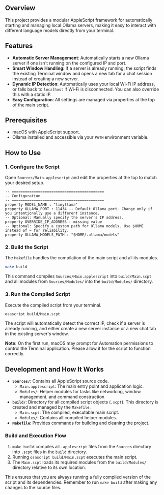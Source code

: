 ## Overview

This project provides a modular AppleScript framework for automatically starting and managing local Ollama servers, making it easy to interact with different language models directly from your terminal.

## Features

- **Automatic Server Management**: Automatically starts a new Ollama server if one isn't running on the configured IP and port.
- **Smart Window Handling**: If a server is already running, the script finds the existing Terminal window and opens a new tab for a chat session instead of creating a new server.
- **Dynamic IP Detection**: Automatically uses your local Wi-Fi IP address, or falls back to `localhost` if Wi-Fi is disconnected. You can also override this with a static IP.
- **Easy Configuration**: All settings are managed via properties at the top of the main script.

## Prerequisites

- macOS with AppleScript support.
- Ollama installed and accessible via your `PATH` environment variable.

## How to Use

### 1. Configure the Script

Open `Sources/Main.applescript` and edit the properties at the top to match your desired setup.

```applescript
-- ==========================================
-- Configuration
-- ==========================================
property MODEL_NAME : "tinyllama"
property OLLAMA_PORT : 11434 -- Default Ollama port. Change only if you intentionally use a different instance.
-- Optional: Manually specify the server's IP address.
property OVERRIDE_IP_ADDRESS : missing value
-- Optional: Specify a custom path for Ollama models. Use $HOME instead of ~ for reliability.
property OLLAMA_MODELS_PATH : "$HOME/.ollama/models"
```

### 2. Build the Script

The `Makefile` handles the compilation of the main script and all its modules.

```bash
make build
```
This command compiles `Sources/Main.applescript` into `build/Main.scpt` and all modules from `Sources/Modules/` into the `build/Modules/` directory.

### 3. Run the Compiled Script

Execute the compiled script from your terminal.

```bash
osascript build/Main.scpt
```

The script will automatically detect the correct IP, check if a server is already running, and either create a new server instance or a new chat tab in the existing server's window. 

**Note:** On the first run, macOS may prompt for Automation permissions to control the Terminal application. Please allow it for the script to function correctly.

## Development and How It Works

- **`Sources/`**: Contains all AppleScript source code.
  - `Main.applescript`: The main entry point and application logic.
  - `Modules/`: Helper modules for tasks like networking, window management, and command construction.
- **`build/`**: Directory for all compiled script objects (`.scpt`). This directory is created and managed by the `Makefile`.
  - `Main.scpt`: The compiled, executable main script.
  - `Modules/`: Contains all compiled helper modules.
- **`Makefile`**: Provides commands for building and cleaning the project.

### Build and Execution Flow

1.  `make build` compiles all `.applescript` files from the `Sources` directory into `.scpt` files in the `build` directory.
2.  Running `osascript build/Main.scpt` executes the main script.
3.  The `Main.scpt` loads its required modules from the `build/Modules/` directory relative to its own location.

This ensures that you are always running a fully compiled version of the script and its dependencies. Remember to run `make build` after making any changes to the source files.